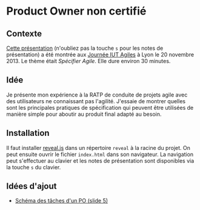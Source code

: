 Product Owner non certifié
======================

## Contexte 

[Cette présentation](http://lcottereau.github.io/po-non-certifie-slides/) (n'oubliez pas la touche `s` pour les notes de présentation) 
a été montrée aux [Journée IUT Agiles](http://www.iutagile.com/?p=426) à Lyon le 20 novembre 2013. Le thème était 
_Spécifier Agile_. Elle dure environ 30 minutes. 


## Idée 

Je présente mon expérience à la RATP de conduite de projets agile avec des utilisateurs ne connaissant pas l'agilité. 
J'essaie de montrer quelles sont les principales pratiques de spécification qui peuvent être utilisées de manière simple pour 
aboutir au produit final adapté au besoin.

## Installation 

Il faut installer [reveal.js](https://github.com/hakimel/reveal.js) dans un répertoire `reveal` à la racine du projet. 
On peut ensuite ouvrir le fichier `index.html` dans son navigateur. La navigation peut s'effectuer au clavier et les
notes de présentation sont disponibles via la touche `s` du clavier.

## Idées d'ajout

* [Schéma des tâches d'un PO (slide 5)](http://www.slideshare.net/calton13/blend-webmix-il-tait-une-fois-la-vie-dun-product-owner)

